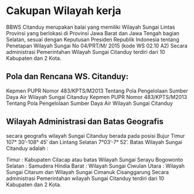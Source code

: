# Cakupan Wilayah kerja
BBWS Citanduy merupakan balai yang memiliki Wilayah Sungai Lintas Provinsi yang berlokasi di Provinsi Jawa Barat dan Jawa Tengah bagian Selatan, sesuai dengan Keputusan Presiden Republik Indonesia tentang Penetapan Wilayah Sungai No 04/PRT/M/ 2015 (kode WS 02.10 A2)
Secara administrasi Pemerintahan Wilayah Sungai Citanduy terdiri dari 10 Kabupaten dan 2 Kota.

## Pola dan Rencana WS. Citanduy:
Kepmen PUPR Nomor 483/KPTS/M2013 Tentang Pola Pengelolaan Sumber Daya Air Wilayah Sungai Citanduy
Kepmen PUPR Nomor 483/KPTS/M2013 Tentang Pola Pengelolaan Sumber Daya Air Wilayah Sungai Citanduy

## Wilayah Administrasi dan Batas Geografis
secara geografis wilayah Sungai Citanduy berada pada posisi Bujur Timur 107° 30’-108° 45’ dan Lintang Selatan 7°03’-7° 52’. Batas Wilayah Sungai Citanduy adalah :

Timur	: Kabupaten Cilacap atau batas Wilayah Sungai Serayu Bogowonto
Selatan	: Samudera Hindia
Barat	: Wilayah Sungai Ciwulan
Utara	: Wilayah Sungai Citarum dan Wilayah Sungai Cimanuk Cisanggarung
Secara administrasi Pemerintahan wilayah Sungai Citanduy terdiri dari 10 Kabupaten dan 2 Kota.